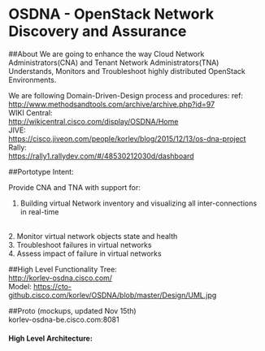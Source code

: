 OSDNA - OpenStack Network Discovery and Assurance
==================================================
##About
We are going to enhance the way Cloud Network Administrators(CNA) and Tenant Network Administrators(TNA) 
Understands, Monitors and Troubleshoot highly distributed OpenStack Environments.

We are following Domain-Driven-Design process and procedures:
ref: http://www.methodsandtools.com/archive/archive.php?id=97
<br>
WIKI Central:<br>
http://wikicentral.cisco.com/display/OSDNA/Home 
<br>
JIVE:<br>
https://cisco.jiveon.com/people/korlev/blog/2015/12/13/os-dna-project
<br>
Rally:<br>
https://rally1.rallydev.com/#/48530212030d/dashboard
<br>

##Portotype Intent:

Provide CNA and TNA with support for:
<br>
1. Building virtual Network inventory and visualizing all inter-connections in real-time
<br>
2. Monitor virtual network objects state and health
<br>
3. Troubleshoot failures in virtual networks
<br>
4. Assess impact of failure in virtual networks
<br>

##High Level Functionality Tree:
<br>
http://korlev-osdna.cisco.com/ <br>
Model: https://cto-github.cisco.com/korlev/OSDNA/blob/master/Design/UML.jpg

##Proto (mockups, updated Nov 15th)
<br>
korlev-osdna-be.cisco.com:8081

#### High Level Architecture: <br>
see under /Architecture (outdated)

### Contacts
* Koren Lev (korlev)
* Yaron Yogev (yayogev)
